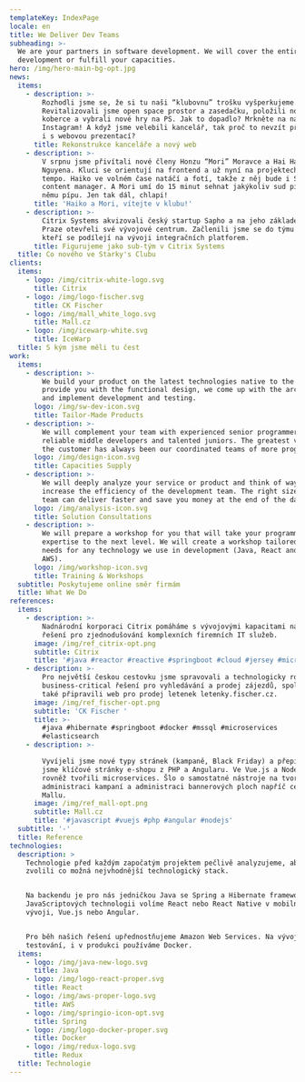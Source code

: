 ```yaml
---
templateKey: IndexPage
locale: en
title: We Deliver Dev Teams
subheading: >-
  We are your partners in software development. We will cover the entire
  development or fulfill your capacities.
hero: /img/hero-main-bg-opt.jpg
news:
  items:
    - description: >-
        Rozhodli jsme se, že si tu naši “klubovnu” trošku vyšperkujeme.
        Revitalizovali jsme open space prostor a zasedačku, položili nové
        koberce a vybrali nové hry na PS. Jak to dopadlo? Mrkněte na náš
        Instagram! A když jsme velebili kancelář, tak proč to nevzít při jednom
        i s webovou prezentací?
      title: Rekonstrukce kanceláře a nový web
    - description: >-
        V srpnu jsme přivítali nové členy Honzu “Mori” Moravce a Hai Ha “Haiko”
        Nguyena. Kluci se orientují na frontend a už nyní na projektech diktují
        tempo. Haiko ve volném čase natáčí a fotí, takže z něj bude i Starky's
        content manager. A Mori umí do 15 minut sehnat jakýkoliv sud piva a k
        němu pípu. Jen tak dál, chlapi!
      title: 'Haiko a Mori, vítejte v klubu!'
    - description: >-
        Citrix Systems akvizovali český startup Sapho a na jeho základech v
        Praze otevřeli své vývojové centrum. Začlenili jsme se do týmu javistů,
        kteří se podílejí na vývoji integračních platforem.
      title: Figurujeme jako sub-tým v Citrix Systems
  title: Co nového ve Starky's Clubu
clients:
  items:
    - logo: /img/citrix-white-logo.svg
      title: Citrix
    - logo: /img/logo-fischer.svg
      title: CK Fischer
    - logo: /img/mall_white_logo.svg
      title: Mall.cz
    - logo: /img/icewarp-white.svg
      title: IceWarp
  title: S kým jsme měli tu čest
work:
  items:
    - description: >-
        We build your product on the latest technologies native to the cloud. We
        provide you with the functional design, we come up with the architecture
        and implement development and testing.
      logo: /img/sw-dev-icon.svg
      title: Tailor-Made Products
    - description: >-
        We will complement your team with experienced senior programmers,
        reliable middle developers and talented juniors. The greatest value for
        the customer has always been our coordinated teams of more programmers.
      logo: /img/design-icon.svg
      title: Capacities Supply
    - description: >-
        We will deeply analyze your service or product and think of ways to
        increase the efficiency of the development team. The right size of a
        team can deliver faster and save you money at the end of the day.
      logo: /img/analysis-icon.svg
      title: Solution Consultations
    - description: >-
        We will prepare a workshop for you that will take your programmers'
        expertise to the next level. We will create a workshop tailored to your
        needs for any technology we use in development (Java, React and Angular,
        AWS).
      logo: /img/workshop-icon.svg
      title: Training & Workshops
  subtitle: Poskytujeme online směr firmám
  title: What We Do
references:
  items:
    - description: >-
        Nadnárodní korporaci Citrix pomáháme s vývojovými kapacitami na jejich
        řešení pro zjednodušování komplexních firemních IT služeb.
      image: /img/ref_citrix-opt.png
      subtitle: Citrix
      title: '#java #reactor #reactive #springboot #cloud #jersey #microservices'
    - description: >-
        Pro největší českou cestovku jsme spravovali a technologicky rozvíjeli
        business-critical řešení pro vyhledávání a prodej zájezdů, společně jsme
        také připravili web pro prodej letenek letenky.fischer.cz.
      image: /img/ref_fischer-opt.png
      subtitle: 'CK Fischer '
      title: >-
        #java #hibernate #springboot #docker #mssql #microservices
        #elasticsearch
    - description: >-

        Vyvíjeli jsme nové typy stránek (kampaně, Black Friday) a přepisovali
        jsme klíčové stránky e-shopu z PHP a Angularu. Ve Vue.js a Node.js jsme
        rovněž tvořili microservices. Šlo o samostatné nástroje na tvorbu a
        administraci kampaní a administraci bannerových ploch napříč celým webem
        Mallu.
      image: /img/ref_mall-opt.png
      subtitle: Mall.cz
      title: '#javascript #vuejs #php #angular #nodejs'
  subtitle: '-'
  title: Reference
technologies:
  description: >
    Technologie před každým započatým projektem pečlivě analyzujeme, abychom
    zvolili co možná nejvhodnější technologický stack.


    Na backendu je pro nás jedničkou Java se Spring a Hibernate frameworky. Z
    JavaScriptových technologii volíme React nebo React Native v mobilním
    vývoji, Vue.js nebo Angular. 


    Pro běh našich řešení upřednostňujeme Amazon Web Services. Na vývoj,
    testování, i v produkci používáme Docker.
  items:
    - logo: /img/java-new-logo.svg
      title: Java
    - logo: /img/logo-react-proper.svg
      title: React
    - logo: /img/aws-proper-logo.svg
      title: AWS
    - logo: /img/springio-icon-opt.svg
      title: Spring
    - logo: /img/logo-docker-proper.svg
      title: Docker
    - logo: /img/redux-logo.svg
      title: Redux
  title: Technologie
---
```


